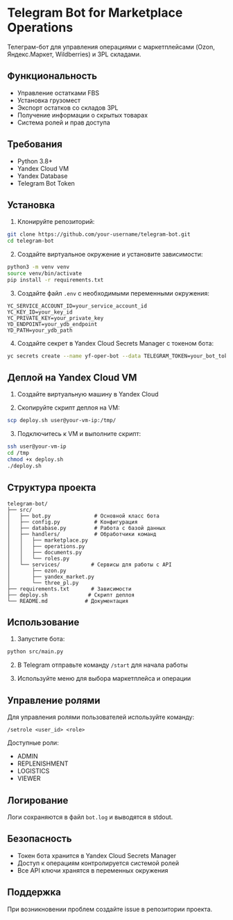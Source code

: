 # Telegram Bot for Marketplace Operations

Телеграм-бот для управления операциями с маркетплейсами (Ozon, Яндекс.Маркет, Wildberries) и 3PL складами.

## Функциональность

- Управление остатками FBS
- Установка грузомест
- Экспорт остатков со складов 3PL
- Получение информации о скрытых товарах
- Система ролей и прав доступа

## Требования

- Python 3.8+
- Yandex Cloud VM
- Yandex Database
- Telegram Bot Token

## Установка

1. Клонируйте репозиторий:
```bash
git clone https://github.com/your-username/telegram-bot.git
cd telegram-bot
```

2. Создайте виртуальное окружение и установите зависимости:
```bash
python3 -m venv venv
source venv/bin/activate
pip install -r requirements.txt
```

3. Создайте файл `.env` с необходимыми переменными окружения:
```env
YC_SERVICE_ACCOUNT_ID=your_service_account_id
YC_KEY_ID=your_key_id
YC_PRIVATE_KEY=your_private_key
YD_ENDPOINT=your_ydb_endpoint
YD_PATH=your_ydb_path
```

4. Создайте секрет в Yandex Cloud Secrets Manager с токеном бота:
```bash
yc secrets create --name yf-oper-bot --data TELEGRAM_TOKEN=your_bot_token
```

## Деплой на Yandex Cloud VM

1. Создайте виртуальную машину в Yandex Cloud

2. Скопируйте скрипт деплоя на VM:
```bash
scp deploy.sh user@your-vm-ip:/tmp/
```

3. Подключитесь к VM и выполните скрипт:
```bash
ssh user@your-vm-ip
cd /tmp
chmod +x deploy.sh
./deploy.sh
```

## Структура проекта

```
telegram-bot/
├── src/
│   ├── bot.py              # Основной класс бота
│   ├── config.py           # Конфигурация
│   ├── database.py         # Работа с базой данных
│   ├── handlers/           # Обработчики команд
│   │   ├── marketplace.py
│   │   ├── operations.py
│   │   ├── documents.py
│   │   └── roles.py
│   └── services/          # Сервисы для работы с API
│       ├── ozon.py
│       ├── yandex_market.py
│       └── three_pl.py
├── requirements.txt       # Зависимости
├── deploy.sh             # Скрипт деплоя
└── README.md            # Документация
```

## Использование

1. Запустите бота:
```bash
python src/main.py
```

2. В Telegram отправьте команду `/start` для начала работы

3. Используйте меню для выбора маркетплейса и операции

## Управление ролями

Для управления ролями пользователей используйте команду:
```
/setrole <user_id> <role>
```

Доступные роли:
- ADMIN
- REPLENISHMENT
- LOGISTICS
- VIEWER

## Логирование

Логи сохраняются в файл `bot.log` и выводятся в stdout.

## Безопасность

- Токен бота хранится в Yandex Cloud Secrets Manager
- Доступ к операциям контролируется системой ролей
- Все API ключи хранятся в переменных окружения

## Поддержка

При возникновении проблем создайте issue в репозитории проекта. 